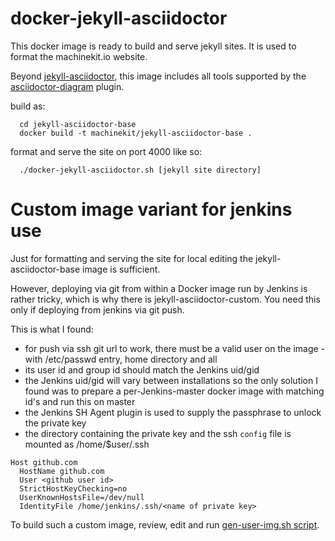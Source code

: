 # docker-jekyll-asciidoctor

This docker image is ready to build and serve jekyll sites. It is used to format the machinekit.io website.

Beyond [jekyll-asciidoctor](https://github.com/asciidoctor/jekyll-asciidoc), this image includes all tools supported by the [asciidoctor-diagram](https://github.com/asciidoctor/asciidoctor-diagram) plugin.

build as:
````
  cd jekyll-asciidoctor-base
  docker build -t machinekit/jekyll-asciidoctor-base .
````

format and serve the site on port 4000 like so:
````
  ./docker-jekyll-asciidoctor.sh [jekyll site directory]
````

# Custom image variant for jenkins use

Just for formatting and serving the site for local editing the jekyll-asciidoctor-base image is sufficient.

However, deploying via git from within a Docker image run by Jenkins is rather tricky, which is why there is jekyll-asciidoctor-custom. You need this only if deploying from jenkins via git push.

This is what I found:
- for push via ssh git url to work, there must be a valid user on the image - with /etc/passwd entry, home directory and all
- its user id and group id should match the Jenkins uid/gid
- the Jenkins uid/gid will vary between installations so the only solution I found was to prepare a per-Jenkins-master docker image with matching id's and run this on master
- the Jenkins SH Agent plugin is used to supply the passphrase to unlock the private key
- the directory containing the private key and the ssh `config` file is mounted as /home/$user/.ssh

````
Host github.com
  HostName github.com
  User <github user id>
  StrictHostKeyChecking=no
  UserKnownHostsFile=/dev/null
  IdentityFile /home/jenkins/.ssh/<name of private key>
````

To build such a custom image, review, edit and run [gen-user-img.sh script](https://github.com/mhaberler/docker-jekyll-asciidoctor/blob/master/jekyll-asciidoctor-custom/gen-user-img.sh).



